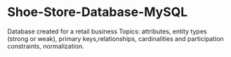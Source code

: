 # Shoe-Store-Database-MySQL
Database created for a retail business
Topics: attributes, entity types (strong or weak), primary keys,relationships, cardinalities and participation constraints, normalization.
